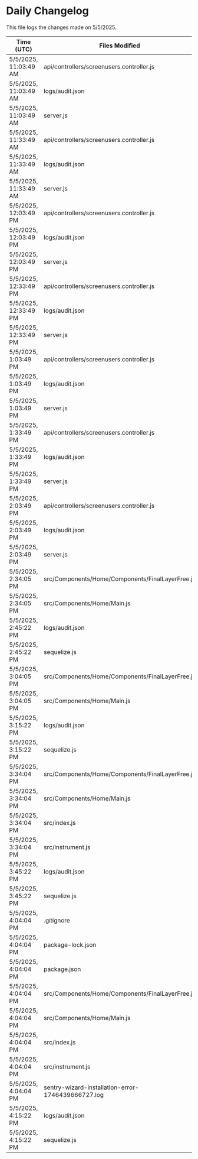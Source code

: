 # Daily Changelog

This file logs the changes made on 5/5/2025.

| Time (UTC)             | Files Modified                    | Changes (Addition/Deletion) |
|------------------------|-----------------------------------|-----------------------------|
| 5/5/2025, 11:03:49 AM | api/controllers/screenusers.controller.js | 4 Additions & 4 Deletions |
| 5/5/2025, 11:03:49 AM | logs/audit.json | 15 Additions & 15 Deletions |
| 5/5/2025, 11:03:49 AM | server.js | 29 Additions & 28 Deletions |
| 5/5/2025, 11:33:49 AM | api/controllers/screenusers.controller.js | 4 Additions & 4 Deletions|
| 5/5/2025, 11:33:49 AM | logs/audit.json | 15 Additions & 15 Deletions|
| 5/5/2025, 11:33:49 AM | server.js | 29 Additions & 28 Deletions|
| 5/5/2025, 12:03:49 PM | api/controllers/screenusers.controller.js | 4 Additions & 4 Deletions|
| 5/5/2025, 12:03:49 PM | logs/audit.json | 15 Additions & 15 Deletions|
| 5/5/2025, 12:03:49 PM | server.js | 29 Additions & 28 Deletions|
| 5/5/2025, 12:33:49 PM | api/controllers/screenusers.controller.js | 4 Additions & 4 Deletions|
| 5/5/2025, 12:33:49 PM | logs/audit.json | 15 Additions & 15 Deletions|
| 5/5/2025, 12:33:49 PM | server.js | 29 Additions & 28 Deletions|
| 5/5/2025, 1:03:49 PM | api/controllers/screenusers.controller.js | 4 Additions & 4 Deletions|
| 5/5/2025, 1:03:49 PM | logs/audit.json | 15 Additions & 15 Deletions|
| 5/5/2025, 1:03:49 PM | server.js | 29 Additions & 28 Deletions|
| 5/5/2025, 1:33:49 PM | api/controllers/screenusers.controller.js | 4 Additions & 4 Deletions|
| 5/5/2025, 1:33:49 PM | logs/audit.json | 15 Additions & 15 Deletions|
| 5/5/2025, 1:33:49 PM | server.js | 29 Additions & 28 Deletions|
| 5/5/2025, 2:03:49 PM | api/controllers/screenusers.controller.js | 4 Additions & 4 Deletions|
| 5/5/2025, 2:03:49 PM | logs/audit.json | 15 Additions & 15 Deletions|
| 5/5/2025, 2:03:49 PM | server.js | 29 Additions & 28 Deletions|
| 5/5/2025, 2:34:05 PM | src/Components/Home/Components/FinalLayerFree.js | 1 Additions & 0 Deletions|
| 5/5/2025, 2:34:05 PM | src/Components/Home/Main.js | 24 Additions & 20 Deletions|
| 5/5/2025, 2:45:22 PM | logs/audit.json | 15 Additions & 15 Deletions|
| 5/5/2025, 2:45:22 PM | sequelize.js | 1 Additions & 1 Deletions|
| 5/5/2025, 3:04:05 PM | src/Components/Home/Components/FinalLayerFree.js | 1 Additions & 0 Deletions|
| 5/5/2025, 3:04:05 PM | src/Components/Home/Main.js | 24 Additions & 20 Deletions|
| 5/5/2025, 3:15:22 PM | logs/audit.json | 15 Additions & 15 Deletions|
| 5/5/2025, 3:15:22 PM | sequelize.js | 1 Additions & 1 Deletions|
| 5/5/2025, 3:34:04 PM | src/Components/Home/Components/FinalLayerFree.js | 1 Additions & 0 Deletions|
| 5/5/2025, 3:34:04 PM | src/Components/Home/Main.js | 26 Additions & 20 Deletions|
| 5/5/2025, 3:34:04 PM | src/index.js | 18 Additions & 3 Deletions|
| 5/5/2025, 3:34:04 PM | src/instrument.js | 2 Additions & 0 Deletions|
| 5/5/2025, 3:45:22 PM | logs/audit.json | 15 Additions & 15 Deletions|
| 5/5/2025, 3:45:22 PM | sequelize.js | 1 Additions & 1 Deletions|
| 5/5/2025, 4:04:04 PM | .gitignore | 3 Additions & 0 Deletions|
| 5/5/2025, 4:04:04 PM | package-lock.json | 171 Additions & 0 Deletions|
| 5/5/2025, 4:04:04 PM | package.json | 5 Additions & 3 Deletions|
| 5/5/2025, 4:04:04 PM | src/Components/Home/Components/FinalLayerFree.js | 1 Additions & 0 Deletions|
| 5/5/2025, 4:04:04 PM | src/Components/Home/Main.js | 26 Additions & 20 Deletions|
| 5/5/2025, 4:04:04 PM | src/index.js | 18 Additions & 3 Deletions|
| 5/5/2025, 4:04:04 PM | src/instrument.js | 2 Additions & 0 Deletions|
| 5/5/2025, 4:04:04 PM | sentry-wizard-installation-error-1746439666727.log | 0 Additions & 0 Deletions|
| 5/5/2025, 4:15:22 PM | logs/audit.json | 15 Additions & 15 Deletions|
| 5/5/2025, 4:15:22 PM | sequelize.js | 1 Additions & 1 Deletions|
